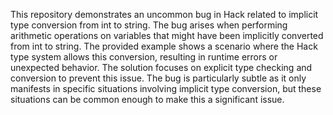This repository demonstrates an uncommon bug in Hack related to implicit type conversion from int to string. The bug arises when performing arithmetic operations on variables that might have been implicitly converted from int to string.  The provided example shows a scenario where the Hack type system allows this conversion, resulting in runtime errors or unexpected behavior. The solution focuses on explicit type checking and conversion to prevent this issue.  The bug is particularly subtle as it only manifests in specific situations involving implicit type conversion, but these situations can be common enough to make this a significant issue.